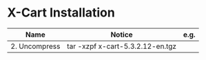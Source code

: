 # X-Cart Installation

|Name|Notice|e.g.|
|---|---|---|
|2. Uncompress|tar -xzpf x-cart-5.3.2.12-en.tgz|
